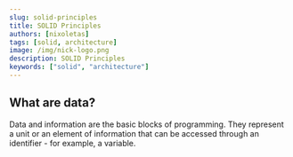 ```yaml
---
slug: solid-principles
title: SOLID Principles
authors: [nixoletas]
tags: [solid, architecture]
image: /img/nick-logo.png
description: SOLID Principles
keywords: ["solid", "architecture"]
---
```


## What are data?

Data and information are the basic blocks of programming. They represent a unit or an element of information that can be accessed through an identifier - for example, a variable.
